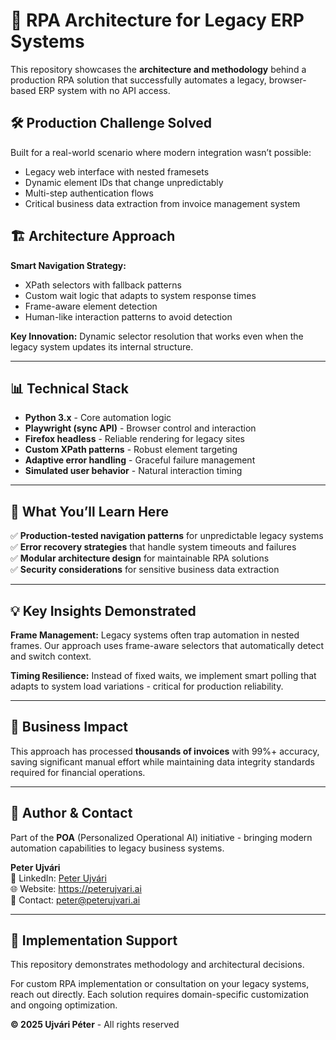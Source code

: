 # 🧠 RPA Architecture for Legacy ERP Systems

This repository showcases the **architecture and methodology** behind a production RPA solution that successfully automates a legacy, browser-based ERP system with no API access.

## 🛠️ Production Challenge Solved

Built for a real-world scenario where modern integration wasn’t possible:

- Legacy web interface with nested framesets
- Dynamic element IDs that change unpredictably
- Multi-step authentication flows
- Critical business data extraction from invoice management system

## 🏗️ Architecture Approach

**Smart Navigation Strategy:**

- XPath selectors with fallback patterns
- Custom wait logic that adapts to system response times
- Frame-aware element detection
- Human-like interaction patterns to avoid detection

**Key Innovation:** Dynamic selector resolution that works even when the legacy system updates its internal structure.

-----

## 📊 Technical Stack

- **Python 3.x** - Core automation logic
- **Playwright (sync API)** - Browser control and interaction
- **Firefox headless** - Reliable rendering for legacy sites
- **Custom XPath patterns** - Robust element targeting
- **Adaptive error handling** - Graceful failure management
- **Simulated user behavior** - Natural interaction timing

-----

## 🎯 What You’ll Learn Here

✅ **Production-tested navigation patterns** for unpredictable legacy systems  
✅ **Error recovery strategies** that handle system timeouts and failures  
✅ **Modular architecture design** for maintainable RPA solutions  
✅ **Security considerations** for sensitive business data extraction

-----

## 💡 Key Insights Demonstrated

**Frame Management:**
Legacy systems often trap automation in nested frames. Our approach uses frame-aware selectors that automatically detect and switch context.

**Timing Resilience:**
Instead of fixed waits, we implement smart polling that adapts to system load variations - critical for production reliability.

-----

## 🚀 Business Impact

This approach has processed **thousands of invoices** with 99%+ accuracy, saving significant manual effort while maintaining data integrity standards required for financial operations.

-----

## 🧠 Author & Contact

Part of the **POA** (Personalized Operational AI) initiative - bringing modern automation capabilities to legacy business systems.

**Peter Ujvári**  
🔗 LinkedIn: [Peter Ujvári](https://www.linkedin.com/in/peter-ujvari-55442122a)  
🌐 Website: https://peterujvari.ai  
📩 Contact: peter@peterujvari.ai

-----

## 📌 Implementation Support

This repository demonstrates methodology and architectural decisions.

For custom RPA implementation or consultation on your legacy systems, reach out directly. Each solution requires domain-specific customization and ongoing optimization.

**© 2025 Ujvári Péter** - All rights reserved
